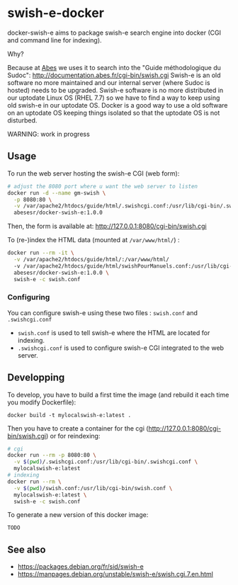 # swish-e-docker

docker-swish-e aims to package swish-e search engine into docker (CGI and command line for indexing).

Why?

Because at [Abes](http://www.abes.fr) we uses it to search into the "Guide méthodologique du Sudoc": http://documentation.abes.fr/cgi-bin/swish.cgi
Swish-e is an old software no more maintained and our internal server (where Sudoc is hosted) needs to be upgraded. Swish-e software is no more distributed in our uptodate Linux OS (RHEL 7.7) so we have to find a way to keep using old swish-e in our uptodate OS. Docker is a good way to use a old software on an uptodate OS keeping things isolated so that the uptodate OS is not disturbed.

WARNING: work in progress

## Usage  

To run the web server hosting the swish-e CGI (web form):
```bash
# adjust the 8080 port where u want the web server to listen 
docker run -d --name gm-swish \
  -p 8080:80 \
  -v /var/apache2/htdocs/guide/html/.swishcgi.conf:/usr/lib/cgi-bin/.swishcgi.conf \
  abesesr/docker-swish-e:1.0.0
```
Then, the form is available at: http://127.0.0.1:8080/cgi-bin/swish.cgi

To (re-)index the HTML data (mounted at `/var/www/html/`) :
```bash
docker run --rm -it \
  -v /var/apache2/htdocs/guide/html/:/var/www/html/
  -v /var/apache2/htdocs/guide/html/swishPourManuels.conf:/usr/lib/cgi-bin/swish.conf \
  abesesr/docker-swish-e:1.0.0 \
  swish-e -c swish.conf
```

### Configuring

You can configure swish-e using these two files : `swish.conf` and `.swishcgi.conf`

- `swish.conf` is used to tell swish-e where the HTML are located for indexing.
- `.swishcgi.conf` is used to configure swish-e CGI integrated to the web server.

## Developping

To develop, you have to build a first time the image (and rebuild it each time you modify Dockerfile):
```
docker build -t mylocalswish-e:latest .
```

Then you have to create a container for the cgi (http://127.0.0.1:8080/cgi-bin/swish.cgi) or for reindexing:
```bash
# cgi
docker run --rm -p 8080:80 \
  -v $(pwd)/.swishcgi.conf:/usr/lib/cgi-bin/.swishcgi.conf \
  mylocalswish-e:latest
# indexing
docker run --rm \
  -v $(pwd)/swish.conf:/usr/lib/cgi-bin/swish.conf \
  mylocalswish-e:latest \
  swish-e -c swish.conf
```

To generate a new version of this docker image:
```
TODO
```

## See also

- https://packages.debian.org/fr/sid/swish-e
- https://manpages.debian.org/unstable/swish-e/swish.cgi.7.en.html
